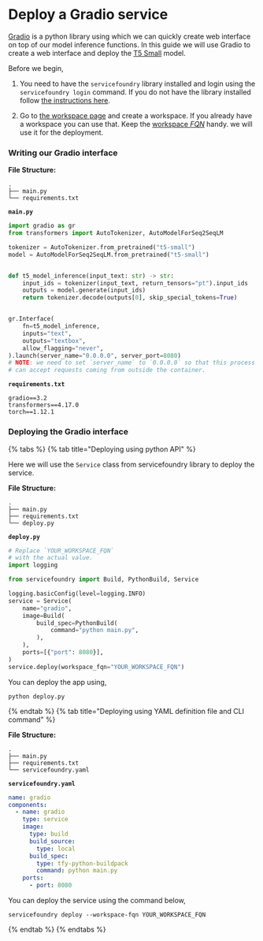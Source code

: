 # Deploy a Gradio service

[Gradio](https://gradio.app/) is a python library using which we can quickly create web interface on top of our model inference functions. In this guide we will use Gradio to create a web interface and deploy the [T5 Small](https://huggingface.co/t5-small) model.

Before we begin,
1. You need to have the `servicefoundry`
library installed and login using the `servicefoundry login` command. If you do not have the library installed follow [the instructions here](quickstart/install-and-workspace.md).

2. Go to [the workspace page](https://app.truefoundry.com/workspace) and create a workspace. If you already have a workspace you can use that. Keep the [workspace _FQN_](../faq/get-workspace-fqn.md) handy. we will use it for the deployment.

### Writing our Gradio interface

**File Structure:**

```
.
├── main.py
└── requirements.txt
```

**`main.py`**
```python
import gradio as gr
from transformers import AutoTokenizer, AutoModelForSeq2SeqLM

tokenizer = AutoTokenizer.from_pretrained("t5-small")
model = AutoModelForSeq2SeqLM.from_pretrained("t5-small")


def t5_model_inference(input_text: str) -> str:
    input_ids = tokenizer(input_text, return_tensors="pt").input_ids
    outputs = model.generate(input_ids)
    return tokenizer.decode(outputs[0], skip_special_tokens=True)


gr.Interface(
    fn=t5_model_inference,
    inputs="text",
    outputs="textbox",
    allow_flagging="never",
).launch(server_name="0.0.0.0", server_port=8080)
# NOTE: we need to set `server_name` to `0.0.0.0` so that this process
# can accept requests coming from outside the container.
```

**`requirements.txt`**
```
gradio==3.2
transformers==4.17.0
torch==1.12.1
```

### Deploying the Gradio interface

{% tabs %}
{% tab title="Deploying using python API" %}

Here we will use the `Service` class from servicefoundry library to deploy the service.

**File Structure:**

```
.
├── main.py
├── requirements.txt
└── deploy.py
```

**`deploy.py`**
```python
# Replace `YOUR_WORKSPACE_FQN`
# with the actual value.
import logging

from servicefoundry import Build, PythonBuild, Service

logging.basicConfig(level=logging.INFO)
service = Service(
    name="gradio",
    image=Build(
        build_spec=PythonBuild(
            command="python main.py",
        ),
    ),
    ports=[{"port": 8080}],
)
service.deploy(workspace_fqn="YOUR_WORKSPACE_FQN")
```

You can deploy the app using, 
```shell
python deploy.py
```

{% endtab %}
{% tab title="Deploying using YAML definition file and CLI command" %} 


**File Structure:**

```
.
├── main.py
├── requirements.txt
└── servicefoundry.yaml
```

**`servicefoundry.yaml`**
```yaml
name: gradio
components:
  - name: gradio
    type: service
    image:
      type: build
      build_source:
        type: local
      build_spec:
        type: tfy-python-buildpack
        command: python main.py
    ports:
      - port: 8080
```
You can deploy the service using the command below,

```shell
servicefoundry deploy --workspace-fqn YOUR_WORKSPACE_FQN
```
{% endtab %}
{% endtabs %}
